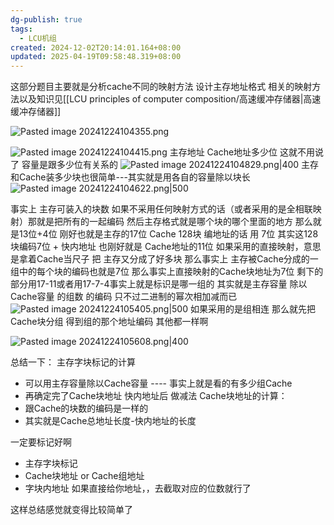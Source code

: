 ```yaml
---
dg-publish: true
tags:
  - LCU机组
created: 2024-12-02T20:14:01.164+08:00
updated: 2025-04-19T09:58:48.319+08:00
---
```


这部分题目主要就是分析cache不同的映射方法 设计主存地址格式
相关的映射方法以及知识见[[LCU principles of computer composition/高速缓冲存储器\|高速缓冲存储器]]

![Pasted image 20241224104355.png](/img/user/accessory/Pasted%20image%2020241224104355.png)


![Pasted image 20241224104415.png](/img/user/accessory/Pasted%20image%2020241224104415.png)
主存地址 Cache地址多少位 这就不用说了  容量是跟多少位有关系的
![Pasted image 20241224104829.png|400](/img/user/accessory/Pasted%20image%2020241224104829.png)
主存和Cache装多少块也很简单---其实就是用各自的容量除以块长
![Pasted image 20241224104622.png|500](/img/user/accessory/Pasted%20image%2020241224104622.png)

事实上 主存可装入的块数 如果不采用任何映射方式的话（或者采用的是全相联映射）那就是把所有的一起编码   然后主存格式就是哪个块的哪个里面的地方  那么就是13位+4位  刚好也就是主存的17位
Cache 128块  编地址的话 用 7位   其实这128块编码7位 + 快内地址  也刚好就是 Cache地址的11位
如果采用的直接映射，意思是拿着Cache当尺子 把 主存又分成了好多块 那么事实上 主存被Cache分成的一组中的每个块的编码也就是7位   那么事实上直接映射的Cache块地址为7位
剩下的部分用17-11或者用17-7-4事实上就是标识是哪一组的  其实就是主存容量 除以 Cache容量 的组数 的编码   只不过二进制的幂次相加减而已
![Pasted image 20241224105405.png|500](/img/user/accessory/Pasted%20image%2020241224105405.png)
如果采用的是组相连 那么就先把Cache块分组  得到组的那个地址编码 其他都一样啊

![Pasted image 20241224105608.png|400](/img/user/accessory/Pasted%20image%2020241224105608.png)


总结一下：
主存字块标记的计算
- 可以用主存容量除以Cache容量 ---- 事实上就是看的有多少组Cache
- 再确定完了Cache块地址  快内地址后  做减法
Cache块地址的计算：
- 跟Cache的块数的编码是一样的
- 其实就是Cache总地址长度-快内地址的长度

一定要标记好啊 
- 主存字块标记
- Cache块地址 or  Cache组地址
- 字块内地址
如果直接给你地址，，去截取对应的位数就行了

这样总结感觉就变得比较简单了